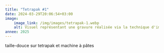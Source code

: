 ```yaml
---
title: "Tetrapak #1"
date: 2024-03-29T20:06:54+03:00
image:
    image_link: /img/images/tetrapak-1.webp
    alt: Visuel représentant une gravure réalisée via la technique d'impression en creux tetrapak.
annee: 2025
---
```

taille-douce sur tetrapak et machine à pâtes